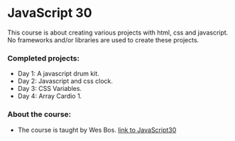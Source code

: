 # JavaScript 30

This course is about creating various projects with html, css and javascript.
No frameworks and/or libraries are used to create these projects.


### Completed projects:

* Day 1: A javascript drum kit.
* Day 2: Javascript and css clock.
* Day 3: CSS Variables.
* Day 4: Array Cardio 1.

### About the course:

* The course is taught by Wes Bos. [link to JavaScript30](https://javascript30.com/)

